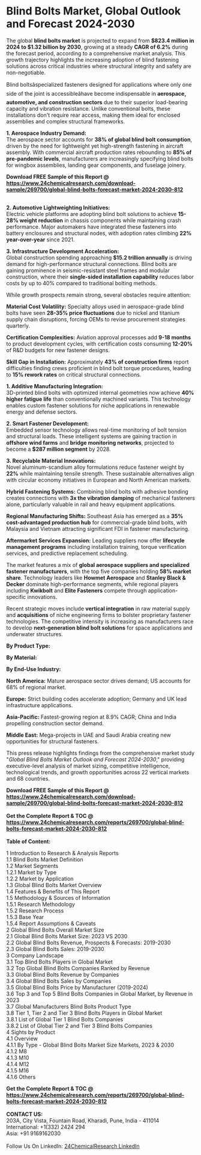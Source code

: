 <h1>Blind Bolts Market, Global Outlook and Forecast 2024-2030</h1><p>The global <strong>blind bolts market</strong> is projected to expand from <strong>$823.4 million in 2024 to $1.32 billion by 2030</strong>, growing at a steady <strong>CAGR of 6.2%</strong> during the forecast period, according to a comprehensive market analysis. This growth trajectory highlights the increasing adoption of blind fastening solutions across critical industries where structural integrity and safety are non-negotiable.</p><p>Blind boltsâspecialized fasteners designed for applications where only one side of the joint is accessibleâhave become indispensable in <strong>aerospace, automotive, and construction sectors</strong> due to their superior load-bearing capacity and vibration resistance. Unlike conventional bolts, these installations don't require rear access, making them ideal for enclosed assemblies and complex structural frameworks.</p><p><strong>1. Aerospace Industry Demand:</strong><br>
The aerospace sector accounts for <strong>38% of global blind bolt consumption</strong>, driven by the need for lightweight yet high-strength fastening in aircraft assembly. With commercial aircraft production rates rebounding to <strong>85% of pre-pandemic levels</strong>, manufacturers are increasingly specifying blind bolts for wingbox assemblies, landing gear components, and fuselage joinery.</p><div><b>Download FREE Sample of this Report @ 
            <a href="https://www.24chemicalresearch.com/download-sample/269700/global-blind-bolts-forecast-market-2024-2030-812">
            https://www.24chemicalresearch.com/download-sample/269700/global-blind-bolts-forecast-market-2024-2030-812</a></b></div><br><p><strong>2. Automotive Lightweighting Initiatives:</strong><br>
Electric vehicle platforms are adopting blind bolt solutions to achieve <strong>15-28% weight reduction</strong> in chassis components while maintaining crash performance. Major automakers have integrated these fasteners into battery enclosures and structural nodes, with adoption rates climbing <strong>22% year-over-year</strong> since 2021.</p><p><strong>3. Infrastructure Development Acceleration:</strong><br>
Global construction spending approaching <strong>$15.2 trillion annually</strong> is driving demand for high-performance structural connections. Blind bolts are gaining prominence in seismic-resistant steel frames and modular construction, where their <strong>single-sided installation capability</strong> reduces labor costs by up to 40% compared to traditional bolting methods.</p><p>While growth prospects remain strong, several obstacles require attention:</p><p><strong>Material Cost Volatility:</strong> Specialty alloys used in aerospace-grade blind bolts have seen <strong>28-35% price fluctuations</strong> due to nickel and titanium supply chain disruptions, forcing OEMs to revise procurement strategies quarterly.</p><p><strong>Certification Complexities:</strong> Aviation approval processes add <strong>9-18 months</strong> to product development cycles, with certification costs consuming <strong>12-20%</strong> of R&amp;D budgets for new fastener designs.</p><p><strong>Skill Gap in Installation:</strong> Approximately <strong>43% of construction firms</strong> report difficulties finding crews proficient in blind bolt torque procedures, leading to <strong>15% rework rates</strong> on critical structural connections.</p><p><strong>1. Additive Manufacturing Integration:</strong><br>
3D-printed blind bolts with optimized internal geometries now achieve <strong>40% higher fatigue life</strong> than conventionally machined variants. This technology enables custom fastener solutions for niche applications in renewable energy and defense sectors.</p><p><strong>2. Smart Fastener Development:</strong><br>
Embedded sensor technology allows real-time monitoring of bolt tension and structural loads. These intelligent systems are gaining traction in <strong>offshore wind farms</strong> and <strong>bridge monitoring networks</strong>, projected to become a <strong>$287 million segment</strong> by 2028.</p><p><strong>3. Recyclable Material Innovations:</strong><br>
Novel aluminum-scandium alloy formulations reduce fastener weight by <strong>22%</strong> while maintaining tensile strength. These sustainable alternatives align with circular economy initiatives in European and North American markets.</p><p><strong>Hybrid Fastening Systems:</strong> Combining blind bolts with adhesive bonding creates connections with <strong>3x the vibration damping</strong> of mechanical fasteners alone, particularly valuable in rail and heavy equipment applications.</p><p><strong>Regional Manufacturing Shifts:</strong> Southeast Asia has emerged as a <strong>35% cost-advantaged production hub</strong> for commercial-grade blind bolts, with Malaysia and Vietnam attracting significant FDI in fastener manufacturing.</p><p><strong>Aftermarket Services Expansion:</strong> Leading suppliers now offer <strong>lifecycle management programs</strong> including installation training, torque verification services, and predictive replacement scheduling.</p><p>The market features a mix of <strong>global aerospace suppliers and specialized fastener manufacturers</strong>, with the top five companies holding <strong>58% market share</strong>. Technology leaders like <strong>Howmet Aerospace</strong> and <strong>Stanley Black &amp; Decker</strong> dominate high-performance segments, while regional players including <strong>Kwikbolt</strong> and <strong>Elite Fasteners</strong> compete through application-specific innovations.</p><p>Recent strategic moves include <strong>vertical integration</strong> in raw material supply and <strong>acquisitions</strong> of niche engineering firms to bolster proprietary fastener technologies. The competitive intensity is increasing as manufacturers race to develop <strong>next-generation blind bolt solutions</strong> for space applications and underwater structures.</p><p><strong>By Product Type:</strong></p><p><strong>By Material:</strong></p><p><strong>By End-Use Industry:</strong></p><p><strong>North America:</strong> Mature aerospace sector drives demand; US accounts for 68% of regional market.</p><p><strong>Europe:</strong> Strict building codes accelerate adoption; Germany and UK lead infrastructure applications.</p><p><strong>Asia-Pacific:</strong> Fastest-growing region at 8.9% CAGR; China and India propelling construction sector demand.</p><p><strong>Middle East:</strong> Mega-projects in UAE and Saudi Arabia creating new opportunities for structural fasteners.</p><p>This press release highlights findings from the comprehensive market study "<em>Global Blind Bolts Market Outlook and Forecast 2024-2030</em>," providing executive-level analysis of market sizing, competitive intelligence, technological trends, and growth opportunities across 22 vertical markets and 68 countries.</p><div><b>Download FREE Sample of this Report @ 
            <a href="https://www.24chemicalresearch.com/download-sample/269700/global-blind-bolts-forecast-market-2024-2030-812">
            https://www.24chemicalresearch.com/download-sample/269700/global-blind-bolts-forecast-market-2024-2030-812</a></b></div><br><div><b>Get the Complete Report & TOC @ 
            <a href="https://www.24chemicalresearch.com/reports/269700/global-blind-bolts-forecast-market-2024-2030-812">
            https://www.24chemicalresearch.com/reports/269700/global-blind-bolts-forecast-market-2024-2030-812</a></b></div><br>
            <b>Table of Content:</b><p>1 Introduction to Research & Analysis Reports<br />
    1.1 Blind Bolts Market Definition<br />
    1.2 Market Segments<br />
        1.2.1 Market by Type<br />
        1.2.2 Market by Application<br />
    1.3 Global Blind Bolts Market Overview<br />
    1.4 Features & Benefits of This Report<br />
    1.5 Methodology & Sources of Information<br />
        1.5.1 Research Methodology<br />
        1.5.2 Research Process<br />
        1.5.3 Base Year<br />
        1.5.4 Report Assumptions & Caveats<br />
2 Global Blind Bolts Overall Market Size<br />
    2.1 Global Blind Bolts Market Size: 2023 VS 2030<br />
    2.2 Global Blind Bolts Revenue, Prospects & Forecasts: 2019-2030<br />
    2.3 Global Blind Bolts Sales: 2019-2030<br />
3 Company Landscape<br />
    3.1 Top Blind Bolts Players in Global Market<br />
    3.2 Top Global Blind Bolts Companies Ranked by Revenue<br />
    3.3 Global Blind Bolts Revenue by Companies<br />
    3.4 Global Blind Bolts Sales by Companies<br />
    3.5 Global Blind Bolts Price by Manufacturer (2019-2024)<br />
    3.6 Top 3 and Top 5 Blind Bolts Companies in Global Market, by Revenue in 2023<br />
    3.7 Global Manufacturers Blind Bolts Product Type<br />
    3.8 Tier 1, Tier 2 and Tier 3 Blind Bolts Players in Global Market<br />
        3.8.1 List of Global Tier 1 Blind Bolts Companies<br />
        3.8.2 List of Global Tier 2 and Tier 3 Blind Bolts Companies<br />
4 Sights by Product<br />
    4.1 Overview<br />
        4.1.1 By Type - Global Blind Bolts Market Size Markets, 2023 & 2030<br />
        4.1.2 M8<br />
        4.1.3 M10<br />
        4.1.4 M12<br />
        4.1.5 M16<br />
        4.1.6 Others</p><div><b>Get the Complete Report & TOC @ 
            <a href="https://www.24chemicalresearch.com/reports/269700/global-blind-bolts-forecast-market-2024-2030-812">
            https://www.24chemicalresearch.com/reports/269700/global-blind-bolts-forecast-market-2024-2030-812</a></b></div><br><b>CONTACT US:</b><br>
            203A, City Vista, Fountain Road, Kharadi, Pune, India - 411014<br>
            International: +1(332) 2424 294<br>
            Asia: +91 9169162030 <br><br>
            Follow Us On LinkedIn: <a href="https://www.linkedin.com/company/24chemicalresearch/">24ChemicalResearch LinkedIn</a>